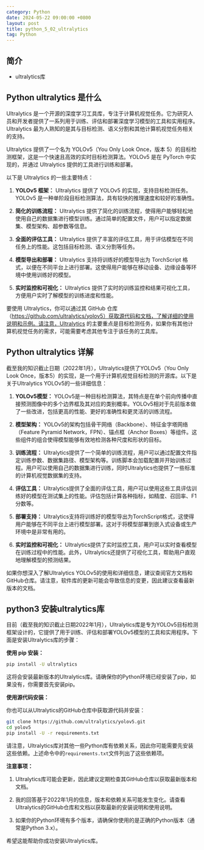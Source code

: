```yaml
---
category: Python
date: 2024-05-22 09:00:00 +0800
layout: post
title: python_5_02_ultralytics
tag: Python
---
```

## 简介

+ ultralytics库

## Python ultralytics 是什么

Ultralytics 是一个开源的深度学习工具库，专注于计算机视觉任务。它为研究人员和开发者提供了一系列用于训练、评估和部署深度学习模型的工具和实用程序。Ultralytics 最为人熟知的是其与目标检测、语义分割和其他计算机视觉任务相关的支持。

Ultralytics 提供了一个名为 YOLOv5（You Only Look Once，版本 5）的目标检测框架，这是一个快速且高效的实时目标检测算法。YOLOv5 是在 PyTorch 中实现的，并通过 Ultralytics 提供的工具进行训练和部署。

以下是 Ultralytics 的一些主要特点：

1. **YOLOv5 框架：** Ultralytics 提供了 YOLOv5 的实现，支持目标检测任务。YOLOv5 是一种单阶段目标检测算法，具有较快的推理速度和较好的准确性。

2. **简化的训练流程：** Ultralytics 提供了简化的训练流程，使得用户能够轻松地使用自己的数据集进行模型训练。通过简单的配置文件，用户可以指定数据集、模型架构、超参数等信息。

3. **全面的评估工具：** Ultralytics 提供了丰富的评估工具，用于评估模型在不同任务上的性能。这包括目标检测、语义分割等任务。

4. **模型导出和部署：** Ultralytics 支持将训练好的模型导出为 TorchScript 格式，以便在不同平台上进行部署。这使得用户能够在移动设备、边缘设备等环境中使用训练好的模型。

5. **实时监控和可视化：** Ultralytics 提供了实时的训练监控和结果可视化工具，方便用户实时了解模型的训练进度和性能。

要使用 Ultralytics，你可以通过其 GitHub 仓库（https://github.com/ultralytics/yolov5）获取源代码和文档，了解详细的使用说明和示例。请注意，Ultralytics 的主要重点是目标检测任务，如果你有其他计算机视觉任务的需求，可能需要考虑其他专注于该任务的工具库。

## Python ultralytics 详解

截至我的知识截止日期（2022年1月），Ultralytics提供了YOLOv5（You Only Look Once，版本5）的实现，是一个用于计算机视觉目标检测的开源库。以下是关于Ultralytics YOLOv5的一些详细信息：

1. **YOLOv5模型：** YOLOv5是一种目标检测算法，其特点是在单个前向传播中直接预测图像中的多个边界框及其对应的类别概率。YOLOv5相对于先前版本做了一些改进，包括更高的性能、更好的准确性和更灵活的训练流程。

2. **模型架构：** YOLOv5的架构包括骨干网络（Backbone）、特征金字塔网络（Feature Pyramid Network，FPN）、锚点框（Anchor Boxes）等组件。这些组件的组合使得模型能够有效地检测各种尺度和形状的目标。

3. **训练流程：** Ultralytics提供了一个简单的训练流程，用户可以通过配置文件指定训练参数、数据集路径、模型架构等。训练脚本会加载配置并开始训练过程。用户可以使用自己的数据集进行训练，同时Ultralytics也提供了一些标准的计算机视觉数据集的支持。

4. **评估工具：** Ultralytics提供了全面的评估工具，用户可以使用这些工具评估训练好的模型在测试集上的性能。评估包括计算各种指标，如精度、召回率、F1分数等。

5. **部署支持：** Ultralytics支持将训练好的模型导出为TorchScript格式，这使得用户能够在不同平台上进行模型部署。这对于将模型部署到嵌入式设备或生产环境中是非常有用的。

6. **实时监控和可视化：** Ultralytics提供了实时监控工具，用户可以实时查看模型在训练过程中的性能。此外，Ultralytics还提供了可视化工具，帮助用户直观地理解模型的预测结果。

如果你想深入了解Ultralytics YOLOv5的使用和详细信息，建议查阅官方文档和GitHub仓库。请注意，软件库的更新可能会导致信息的变更，因此建议查看最新版本的文档。

## python3 安装ultralytics库

目前（截至我的知识截止日期2022年1月），Ultralytics库是专为YOLOv5目标检测框架设计的，它提供了用于训练、评估和部署YOLOv5模型的工具和实用程序。下面是安装Ultralytics库的步骤：

**使用 pip 安装：**

```bash
pip install -U ultralytics
```

这将会安装最新版本的Ultralytics库。请确保你的Python环境已经安装了pip，如果没有，你需要首先安装pip。

**使用源代码安装：**

你也可以从Ultralytics的GitHub仓库中获取源代码并安装：

```bash
git clone https://github.com/ultralytics/yolov5.git
cd yolov5
pip install -U -r requirements.txt
```

请注意，Ultralytics库对其他一些Python库有依赖关系，因此你可能需要先安装这些依赖。上述命令中的`requirements.txt`文件列出了这些依赖项。

**注意事项：**

1. Ultralytics库可能会更新，因此建议定期检查其GitHub仓库以获取最新版本和文档。

2. 我的回答基于2022年1月的信息，版本和依赖关系可能发生变化。请查看Ultralytics的GitHub仓库和文档以获取最新的安装说明和使用说明。

3. 如果你的Python环境有多个版本，请确保你使用的是正确的Python版本（通常是Python 3.x）。

希望这能帮助你成功安装Ultralytics库。